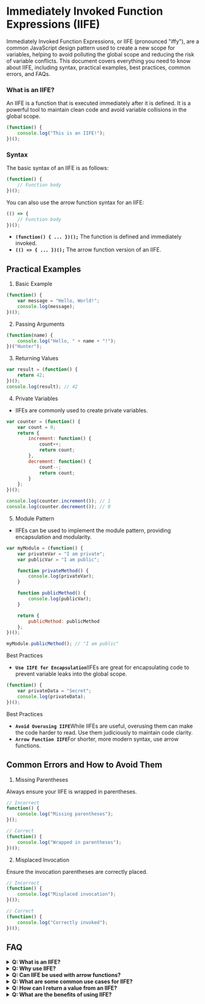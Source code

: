 # Immediately Invoked Function Expressions (IIFE)

Immediately Invoked Function Expressions, or IIFE (pronounced "iffy"), are a common JavaScript design pattern used to create a new scope for variables, helping to avoid polluting the global scope and reducing the risk of variable conflicts. This document covers everything you need to know about IIFE, including syntax, practical examples, best practices, common errors, and FAQs.

### What is an IIFE?
An IIFE is a function that is executed immediately after it is defined. It is a powerful tool to maintain clean code and avoid variable collisions in the global scope.

```js [iife.js] copy
(function() {
    console.log("This is an IIFE!");
})();
```

### Syntax
The basic syntax of an IIFE is as follows:
```js [syntax.js] copy
(function() {
    // Function body
})();
```

You can also use the arrow function syntax for an IIFE:
```js [arrow-syntax-iife.js] copy
(() => {
    // Function body
})();
```

<div class='explanation'>
  <ul>
    <li><strong><code>(function() { ... })();</code></strong> The function is defined and immediately invoked.</li>
    <li><strong><code>(() => { ... })();</code></strong> The arrow function version of an IIFE.</li>
  </ul>
</div>


## Practical Examples
1. Basic Example

```js [basic-iife.js] copy
(function() {
    var message = "Hello, World!";
    console.log(message);
})();
```

2. Passing Arguments
```js [args-iife.js] copy
(function(name) {
    console.log("Hello, " + name + "!");
})("Hunter");
```

3. Returning Values
```js [return-vals-iife.js] copy
var result = (function() {
    return 42;
})();
console.log(result); // 42
```

4. Private Variables
- IIFEs are commonly used to create private variables.
```js [private-vars-iife.js] copy
var counter = (function() {
    var count = 0;
    return {
        increment: function() {
            count++;
            return count;
        },
        decrement: function() {
            count--;
            return count;
        }
    };
})();

console.log(counter.increment()); // 1
console.log(counter.decrement()); // 0
```

5. Module Pattern
- IIFEs can be used to implement the module pattern, providing encapsulation and modularity.

```js [module-pattern-iife.js] copy
var myModule = (function() {
    var privateVar = "I am private";
    var publicVar = "I am public";

    function privateMethod() {
        console.log(privateVar);
    }

    function publicMethod() {
        console.log(publicVar);
    }

    return {
        publicMethod: publicMethod
    };
})();

myModule.publicMethod(); // "I am public"
```


<div class="note">
    <p>Best Practices</p>
    <ul>
        <li><strong><code>Use IIFE for Encapsulation</code></strong>IIFEs are great for encapsulating code to prevent variable leaks into the global scope.</li>
    </ul>
</div>

```js [best-practice.js] copy
(function() {
    var privateData = "Secret";
    console.log(privateData);
})();
```


<div class="note">
    <p>Best Practices</p>
    <ul>
        <li><strong><code>Avoid Overusing IIFE</code></strong>While IIFEs are useful, overusing them can make the code harder to read. Use them judiciously to maintain code clarity.</li>
        <li><strong><code>Arrow Function IIFE</code></strong>For shorter, more modern syntax, use arrow functions.</li>
    </ul>
</div>

## Common Errors and How to Avoid Them
1. Missing Parentheses

Always ensure your IIFE is wrapped in parentheses.
```js [missing-parens.js] copy
// Incorrect
function() {
    console.log("Missing parentheses");
}();

// Correct
(function() {
    console.log("Wrapped in parentheses");
})();
```

2. Misplaced Invocation

Ensure the invocation parentheses are correctly placed.
```js [missing-invoc.js] copy
// Incorrect
(function() {
    console.log("Misplaced invocation");
}());

// Correct
(function() {
    console.log("Correctly invoked");
})();
```


## FAQ
<details>
  <summary><strong>Q: What is an IIFE?</strong></summary>
  <p><strong>A:</strong> An IIFE (Immediately Invoked Function Expression) is a JavaScript function that runs as soon as it is defined.</p>
</details>
<details>
  <summary><strong>Q: Why use IIFE?</strong></summary>
  <p><strong>A:</strong> IIFEs are used to create a new scope for variables, helping to avoid polluting the global scope and reducing the risk of variable conflicts.</p>
</details>
<details>
  <summary><strong>Q: Can IIFE be used with arrow functions?</strong></summary>
  <p><strong>A:</strong> Yes, IIFEs can be used with arrow functions for a more concise syntax.</p>
</details>
<details>
  <summary><strong>Q: What are some common use cases for IIFE?</strong></summary>
  <p><strong>A:</strong> Common use cases include creating private variables, avoiding global scope pollution, and implementing the module pattern.</p>
</details>
<details>
  <summary><strong>Q: How can I return a value from an IIFE?</strong></summary>
  <p><strong>A:</strong> An IIFE can return a value by including a return statement within the function body.</p>
</details>
<details>
  <summary><strong>Q: What are the benefits of using IIFE?</strong></summary>
  <p><strong>A:</strong> Benefits include scope encapsulation, preventing global variable conflicts, and maintaining code modularity and readability.</p>
</details>